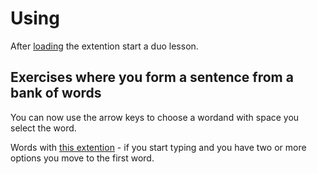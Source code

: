 # Using

After [loading](https://support.google.com/chrome/a/answer/2714278?hl=en#:~:text=Go%20to%20chrome%3A%2F%2Fextensions,the%20app%20or%20extension%20folder.) the extention start a duo lesson.

## Exercises where you form a sentence from a bank of words
You can now use the arrow keys to choose a wordand with space you select the word.

Words with [this extention](https://chromewebstore.google.com/detail/extension-for-duolingo/imkilagmimmnfcicabegllpcfbjkhdci) - if you start typing and you have two or more options you move to the first word.
